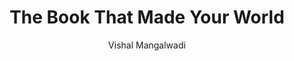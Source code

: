 ---
title: The Book That Made Your World
author: Vishal Mangalwadi
coverUrl: https://images-na.ssl-images-amazon.com/images/S/compressed.photo.goodreads.com/books/1347920004i/9964939.jpg
---